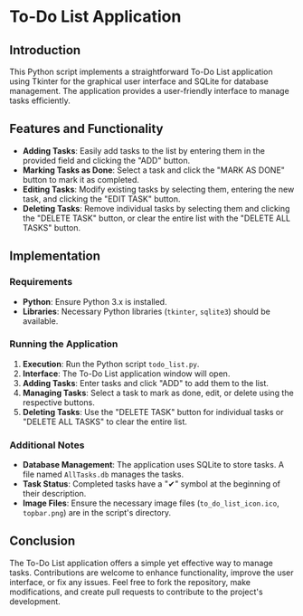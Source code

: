 # To-Do List Application

## Introduction

This Python script implements a straightforward To-Do List application using Tkinter for the graphical user interface and SQLite for database management. The application provides a user-friendly interface to manage tasks efficiently.

## Features and Functionality

- **Adding Tasks**: Easily add tasks to the list by entering them in the provided field and clicking the "ADD" button.
- **Marking Tasks as Done**: Select a task and click the "MARK AS DONE" button to mark it as completed.
- **Editing Tasks**: Modify existing tasks by selecting them, entering the new task, and clicking the "EDIT TASK" button.
- **Deleting Tasks**: Remove individual tasks by selecting them and clicking the "DELETE TASK" button, or clear the entire list with the "DELETE ALL TASKS" button.

## Implementation

### Requirements
- **Python**: Ensure Python 3.x is installed.
- **Libraries**: Necessary Python libraries (`tkinter`, `sqlite3`) should be available.

### Running the Application
1. **Execution**: Run the Python script `todo_list.py`.
2. **Interface**: The To-Do List application window will open.
3. **Adding Tasks**: Enter tasks and click "ADD" to add them to the list.
4. **Managing Tasks**: Select a task to mark as done, edit, or delete using the respective buttons.
5. **Deleting Tasks**: Use the "DELETE TASK" button for individual tasks or "DELETE ALL TASKS" to clear the entire list.

### Additional Notes
- **Database Management**: The application uses SQLite to store tasks. A file named `AllTasks.db` manages the tasks.
- **Task Status**: Completed tasks have a "✔" symbol at the beginning of their description.
- **Image Files**: Ensure the necessary image files (`to_do_list_icon.ico`, `topbar.png`) are in the script's directory.

## Conclusion

The To-Do List application offers a simple yet effective way to manage tasks. Contributions are welcome to enhance functionality, improve the user interface, or fix any issues. Feel free to fork the repository, make modifications, and create pull requests to contribute to the project's development.
